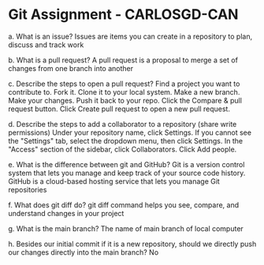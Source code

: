 # Git Assignment - CARLOSGD-CAN

a. What is an issue?
Issues are items you can create in a repository to plan, discuss and track work

b. What is a pull request?
A pull request is a proposal to merge a set of changes from one branch into another

c. Describe the steps to open a pull request?
Find a project you want to contribute to.
Fork it.
Clone it to your local system.
Make a new branch.
Make your changes.
Push it back to your repo.
Click the Compare & pull request button.
Click Create pull request to open a new pull request.

d. Describe the steps to add a collaborator to a repository (share write permissions)
Under your repository name, click Settings. If you cannot see the "Settings" tab, select the dropdown menu, then click Settings. In the "Access" section of the sidebar, click Collaborators. Click Add people.

e. What is the difference between git and GitHub?
Git is a version control system that lets you manage and keep track of your source code history. GitHub is a cloud-based hosting service that lets you manage Git repositories

f. What does git diff do?
git diff command helps you see, compare, and understand changes in your project

g. What is the main branch?
The name of main branch of local computer 

h. Besides our initial commit if it is a new repository, should we directly push our changes directly into the main branch?
No

